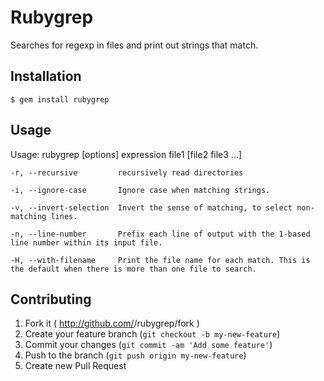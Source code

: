 # Rubygrep

Searches for regexp in files and print out strings that match.

## Installation

    $ gem install rubygrep

## Usage

Usage: rubygrep [options] expression file1 [file2 file3 ...]

    -r, --recursive         recursively read directories

    -i, --ignore-case       Ignore case when matching strings.

    -v, --invert-selection  Invert the sense of matching, to select non-matching lines.

    -n, --line-number       Prefix each line of output with the 1-based line number within its input file.

    -H, --with-filename     Print the file name for each match. This is the default when there is more than one file to search.



## Contributing

1. Fork it ( http://github.com/<my-github-username>/rubygrep/fork )
2. Create your feature branch (`git checkout -b my-new-feature`)
3. Commit your changes (`git commit -am 'Add some feature'`)
4. Push to the branch (`git push origin my-new-feature`)
5. Create new Pull Request
